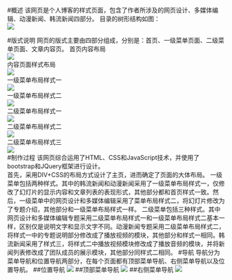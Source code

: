 #概述
    该网页是个人博客的样式页面，包含了作者所涉及的网页设计、多媒体编辑、动漫新闻、韩流新闻四部分。
目录的树形结构如图：<br/>
<img src="http://koastal-pic.stor.sinaapp.com/QQ%E6%88%AA%E5%9B%BE20150623172054.png"/>
 
#版式说明
        网页的版式主要由四部分组成，分别是：首页、一级菜单页面、二级菜单页面、文章内容页。
首页内容布局<br/>
<img src="http://koastal-pic.stor.sinaapp.com/QQ%E6%88%AA%E5%9B%BE20150623172321.png"><br/>
内容页面样式布局<br/>
<img src="http://koastal-pic.stor.sinaapp.com/%E5%86%85%E5%AE%B9.png"><br/>
一级菜单布局样式一<br/>
<img src="http://koastal-pic.stor.sinaapp.com/11.png"><br/>
一级菜单布局样式二<br/>
<img src="http://koastal-pic.stor.sinaapp.com/12.png"><br/>
二级菜单布局样式一<br/>
<img src="http://koastal-pic.stor.sinaapp.com/21.png"><br/>
二级菜单布局样式二<br/>
<img src="http://koastal-pic.stor.sinaapp.com/22.png"><br/>
二级菜单布局样式三<br/>
<img src="http://koastal-pic.stor.sinaapp.com/23.png"><br/>
#制作过程
该网页综合运用了HTML、CSS和JavaScript技术，并使用了bootstrap和JQuery框架进行设计。  
首先，采用DIV+CSS的布局方式设计了主页，进而确定了页面的大体布局。
一级菜单包括两种样式。其中的韩流新闻和动漫新闻采用了一级菜单布局样式一，仅修改了幻灯片的显示内容和文章列表的表现形式，其他部分都和首页样式一致。然后，一级菜单中的网页设计和多媒体编辑采用了菜单布局样式二，将幻灯片修改为了专题介绍，其他部分和一级菜单布局样式一样。
        二级菜单包括三种样式。其中网页设计和多媒体编辑专题采用二级菜单布局样式一和一级菜单布局样式二基本一样，区别仅是说明文字和显示文字不同。动漫新闻专题采用二级菜单布局样式二，将样式一中的专题说明部分修改成了播放视频的模块，其他部分和样式一相同。韩流新闻采用了样式三，将样式二中播放视频模块修改成了播放音频的模块，并将新闻列表修改成了团队成员的展示模块，其他部分同样式二相同。 
#导航
        导航分为菜单导航和位置导航两部分，在每个页面都有顶部菜单导航、右侧菜单导航以及位置导航。
##位置导航
<img src="http://koastal-pic.stor.sinaapp.com/wz.png">
##顶部菜单导航
<img src="http://koastal-pic.stor.sinaapp.com/tp.png">
##右侧菜单导航
<img src="http://koastal-pic.stor.sinaapp.com/right.png">
 

